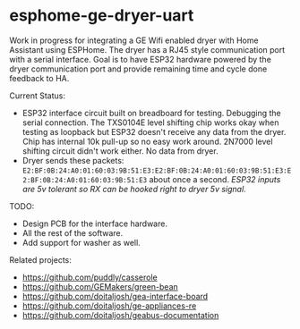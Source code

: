 # esphome-ge-dryer-uart
Work in progress for integrating a GE Wifi enabled dryer with Home Assistant using ESPHome.  The dryer has a RJ45 style communication port with a serial interface.  Goal is to have ESP32 hardware powered by the dryer communication port and provide remaining time and cycle done feedback to HA.

Current Status:

- ESP32 interface circuit built on breadboard for testing.  Debugging the serial connection.  The TXS0104E level shifting chip works okay when testing as loopback but ESP32 doesn't receive any data from the dryer.  Chip has internal 10k pull-up so no easy work around.  2N7000 level shifting circuit didn't work either.  No data from dryer.
- Dryer sends these packets: `E2:BF:0B:24:A0:01:60:03:9B:51:E3:E2:BF:0B:24:A0:01:60:03:9B:51:E3:E2:BF:0B:24:A0:01:60:03:9B:51:E3` about once a second.   *ESP32 inputs are 5v tolerant so RX can be hooked right to dryer 5v signal*.




TODO:

- Design PCB for the interface hardware.
- All the rest of the software.
- Add support for washer as well.

Related projects:

- https://github.com/puddly/casserole
- https://github.com/GEMakers/green-bean
- https://github.com/doitaljosh/gea-interface-board
- https://github.com/doitaljosh/ge-appliances-re
- https://github.com/doitaljosh/geabus-documentation

